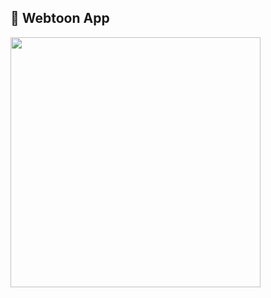 ## 📱 Webtoon App
<img width="400" src="https://github.com/YeoJiSu/Dart-Flutter-study-blog/assets/76769044/4f61ce42-03b5-4976-908e-040ea8b54d5b"/>
